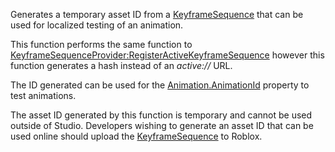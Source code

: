 Generates a temporary asset ID from a [KeyframeSequence](https://developer.roblox.com/en-us/api-reference/class/KeyframeSequence) that can be used for localized testing of an animation.

This function performs the same function to [KeyframeSequenceProvider:RegisterActiveKeyframeSequence](https://developer.roblox.com/en-us/api-reference/function/KeyframeSequenceProvider/RegisterActiveKeyframeSequence) however this function generates a hash instead of an _active://_ URL.

The ID generated can be used for the [Animation.AnimationId](https://developer.roblox.com/en-us/api-reference/property/Animation/AnimationId) property to test animations.

The asset ID generated by this function is temporary and cannot be used outside of Studio. Developers wishing to generate an asset ID that can be used online should upload the [KeyframeSequence](https://developer.roblox.com/en-us/api-reference/class/KeyframeSequence) to Roblox.